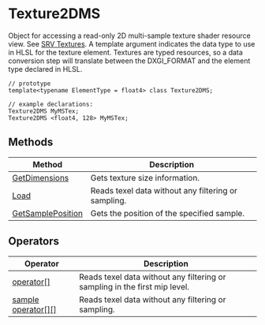 # Texture2DMS

Object for accessing a read-only 2D multi-sample texture shader resource view.  See [SRV Textures](hlsl-resource-objects.md#srv-textures).
A template argument indicates the data type to use in HLSL for the texture element.
Textures are typed resources, so a data conversion step will translate between the DXGI_FORMAT and the element type declared in HLSL.

```HLSL
// prototype
template<typename ElementType = float4> class Texture2DMS;

// example declarations:
Texture2DMS MyMSTex;
Texture2DMS <float4, 128> MyMSTex;
```

## Methods

| Method | Description |
| - | - |
| [GetDimensions](hlsl-method-getDimensions.md) | Gets texture size information. |
| [Load](hlsl-method-load.md) | Reads texel data without any filtering or sampling. |
| [GetSamplePosition](hlsl-method-getSamplePosition.md) | Gets the position of the specified sample. |

## Operators

| Operator | Description |
| - | - |
| [operator\[\]](hlsl-operator) | Reads texel data without any filtering or sampling in the first mip level. |
| [sample operator\[\]\[\]](hlsl-operator-sample.md) | Reads texel data without any filtering or sampling. |
